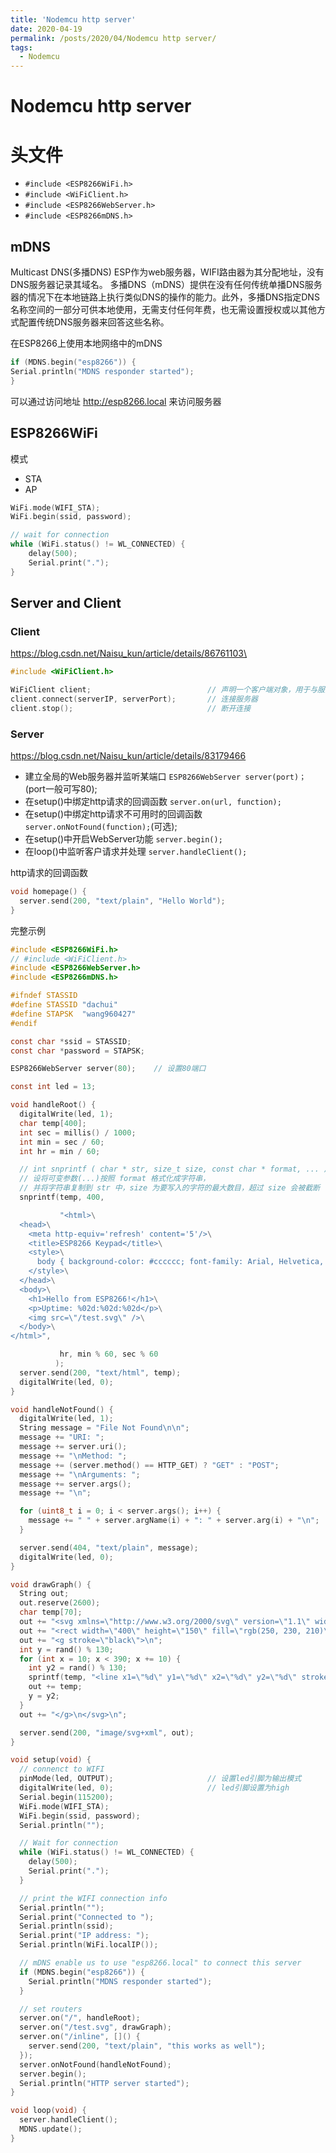 ```yaml
---
title: 'Nodemcu http server'
date: 2020-04-19
permalink: /posts/2020/04/Nodemcu http server/
tags:
  - Nodemcu
---
```


# Nodemcu http server

# 头文件
- ``#include <ESP8266WiFi.h>``
- ``#include <WiFiClient.h>``
- ``#include <ESP8266WebServer.h>``
- ``#include <ESP8266mDNS.h>``

## mDNS
Multicast DNS(多播DNS)
ESP作为web服务器，WIFI路由器为其分配地址，没有DNS服务器记录其域名。
多播DNS（mDNS）提供在没有任何传统单播DNS服务器的情况下在本地链路上执行类似DNS的操作的能力。此外，多播DNS指定DNS名称空间的一部分可供本地使用，无需支付任何年费，也无需设置授权或以其他方式配置传统DNS服务器来回答这些名称。

在ESP8266上使用本地网络中的mDNS
```C
if (MDNS.begin("esp8266")) {
Serial.println("MDNS responder started");
}
```
可以通过访问地址 http://esp8266.local 来访问服务器

## ESP8266WiFi
模式
- STA
- AP


```C
WiFi.mode(WIFI_STA);
WiFi.begin(ssid, password);

// wait for connection
while (WiFi.status() != WL_CONNECTED) {
	delay(500);
	Serial.print(".");
}
```

## Server and Client
### Client
https://blog.csdn.net/Naisu_kun/article/details/86761103\

```C
#include <WiFiClient.h>

WiFiClient client; 							// 声明一个客户端对象，用于与服务器进行连接
client.connect(serverIP, serverPort);		// 连接服务器
client.stop();								// 断开连接
```

### Server
https://blog.csdn.net/Naisu_kun/article/details/83179466

- 建立全局的Web服务器并监听某端口 ``ESP8266WebServer server(port)；``(port一般可写80);
- 在setup()中绑定http请求的回调函数 ``server.on(url, function);``
- 在setup()中绑定http请求不可用时的回调函数 ``server.onNotFound(function);``(可选);
- 在setup()中开启WebServer功能 ``server.begin();``
- 在loop()中监听客户请求并处理 ``server.handleClient();``

http请求的回调函数
```C
void homepage() {
  server.send(200, "text/plain", "Hello World");
}
```

完整示例
```C
#include <ESP8266WiFi.h>
// #include <WiFiClient.h>
#include <ESP8266WebServer.h>
#include <ESP8266mDNS.h>

#ifndef STASSID
#define STASSID "dachui"
#define STAPSK  "wang960427"
#endif

const char *ssid = STASSID;
const char *password = STAPSK;

ESP8266WebServer server(80);    // 设置80端口

const int led = 13;

void handleRoot() {
  digitalWrite(led, 1);
  char temp[400];
  int sec = millis() / 1000;
  int min = sec / 60;
  int hr = min / 60;

  // int snprintf ( char * str, size_t size, const char * format, ... );
  // 设将可变参数(...)按照 format 格式化成字符串，
  // 并将字符串复制到 str 中，size 为要写入的字符的最大数目，超过 size 会被截断
  snprintf(temp, 400,

           "<html>\
  <head>\
    <meta http-equiv='refresh' content='5'/>\
    <title>ESP8266 Keypad</title>\
    <style>\
      body { background-color: #cccccc; font-family: Arial, Helvetica, Sans-Serif; Color: #000088; }\
    </style>\
  </head>\
  <body>\
    <h1>Hello from ESP8266!</h1>\
    <p>Uptime: %02d:%02d:%02d</p>\
    <img src=\"/test.svg\" />\
  </body>\
</html>",

           hr, min % 60, sec % 60
          );
  server.send(200, "text/html", temp);
  digitalWrite(led, 0);
}

void handleNotFound() {
  digitalWrite(led, 1);
  String message = "File Not Found\n\n";
  message += "URI: ";
  message += server.uri();
  message += "\nMethod: ";
  message += (server.method() == HTTP_GET) ? "GET" : "POST";
  message += "\nArguments: ";
  message += server.args();
  message += "\n";

  for (uint8_t i = 0; i < server.args(); i++) {
    message += " " + server.argName(i) + ": " + server.arg(i) + "\n";
  }

  server.send(404, "text/plain", message);
  digitalWrite(led, 0);
}

void drawGraph() {
  String out;
  out.reserve(2600);
  char temp[70];
  out += "<svg xmlns=\"http://www.w3.org/2000/svg\" version=\"1.1\" width=\"400\" height=\"150\">\n";
  out += "<rect width=\"400\" height=\"150\" fill=\"rgb(250, 230, 210)\" stroke-width=\"1\" stroke=\"rgb(0, 0, 0)\" />\n";
  out += "<g stroke=\"black\">\n";
  int y = rand() % 130;
  for (int x = 10; x < 390; x += 10) {
    int y2 = rand() % 130;
    sprintf(temp, "<line x1=\"%d\" y1=\"%d\" x2=\"%d\" y2=\"%d\" stroke-width=\"1\" />\n", x, 140 - y, x + 10, 140 - y2);
    out += temp;
    y = y2;
  }
  out += "</g>\n</svg>\n";

  server.send(200, "image/svg+xml", out);
}

void setup(void) {
  // connenct to WIFI
  pinMode(led, OUTPUT);                     // 设置led引脚为输出模式
  digitalWrite(led, 0);                     // led引脚设置为high
  Serial.begin(115200);
  WiFi.mode(WIFI_STA);
  WiFi.begin(ssid, password);
  Serial.println("");

  // Wait for connection
  while (WiFi.status() != WL_CONNECTED) {
    delay(500);
    Serial.print(".");
  }

  // print the WIFI connection info
  Serial.println("");
  Serial.print("Connected to ");
  Serial.println(ssid);
  Serial.print("IP address: ");
  Serial.println(WiFi.localIP());

  // mDNS enable us to use "esp8266.local" to connect this server
  if (MDNS.begin("esp8266")) {
    Serial.println("MDNS responder started");
  }

  // set routers
  server.on("/", handleRoot);
  server.on("/test.svg", drawGraph);
  server.on("/inline", []() {
    server.send(200, "text/plain", "this works as well");
  });
  server.onNotFound(handleNotFound);
  server.begin();
  Serial.println("HTTP server started");
}

void loop(void) {
  server.handleClient();
  MDNS.update();
}

```
